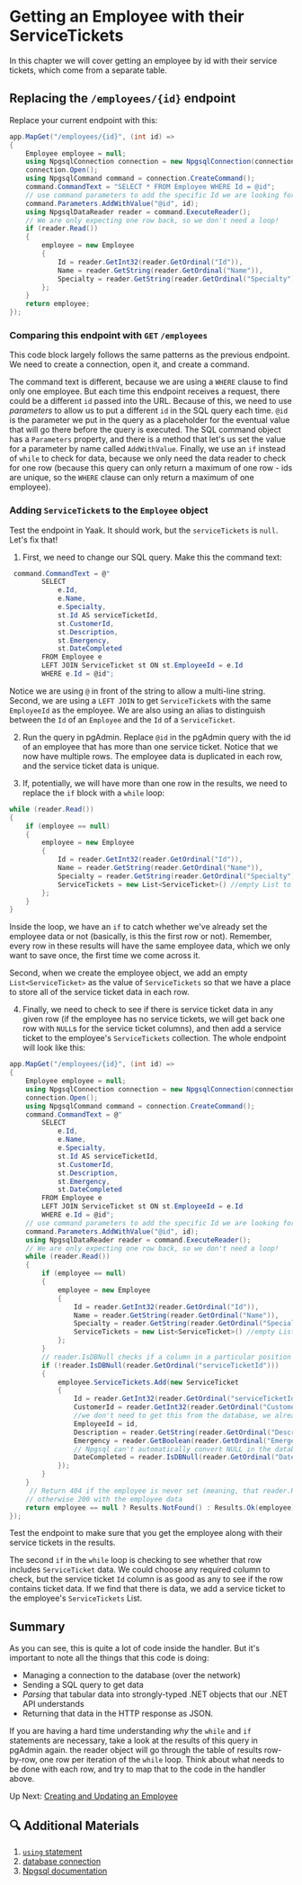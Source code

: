 # Getting an Employee with their ServiceTickets
In this chapter we will cover getting an employee by id with their service tickets, which come from a separate table.

## Replacing the `/employees/{id}` endpoint
Replace your current endpoint with this:
``` csharp
app.MapGet("/employees/{id}", (int id) =>
{
    Employee employee = null;
    using NpgsqlConnection connection = new NpgsqlConnection(connectionString);
    connection.Open();
    using NpgsqlCommand command = connection.CreateCommand();
    command.CommandText = "SELECT * FROM Employee WHERE Id = @id";
    // use command parameters to add the specific Id we are looking for to the query
    command.Parameters.AddWithValue("@id", id);
    using NpgsqlDataReader reader = command.ExecuteReader();
    // We are only expecting one row back, so we don't need a loop!
    if (reader.Read())
    {
        employee = new Employee
        {
            Id = reader.GetInt32(reader.GetOrdinal("Id")),
            Name = reader.GetString(reader.GetOrdinal("Name")),
            Specialty = reader.GetString(reader.GetOrdinal("Specialty"))
        };
    }
    return employee;
});
```
### Comparing this endpoint with  `GET` `/employees`
This code block largely follows the same patterns as the previous endpoint. We need to create a connection, open it, and create a command.

The command text is different, because we are using a `WHERE` clause to find only one employee. But each time this endpoint receives a request, there could be a different `id` passed into the URL. Because of this, we need to use _parameters_ to allow us to put a different `id` in the SQL query each time. `@id` is the parameter we put in the query as a placeholder for the eventual value that will go there before the query is executed. The SQL command object has a `Parameters` property, and there is a method that let's us set the value for a parameter by name called `AddWithValue`. Finally, we use an `if` instead of `while` to check for data, because we only need the data reader to check for one row (because this query can only return a maximum of one row - ids are unique, so the `WHERE` clause can only return a maximum of one employee).

### Adding `ServiceTicket`s to the `Employee` object
Test the endpoint in Yaak. It should work, but the `serviceTickets` is `null`. Let's fix that!

1. First, we need to change our SQL query. Make this the command text:
```csharp
 command.CommandText = @"
        SELECT
            e.Id,
            e.Name,
            e.Specialty,
            st.Id AS serviceTicketId,
            st.CustomerId,
            st.Description,
            st.Emergency,
            st.DateCompleted
        FROM Employee e
        LEFT JOIN ServiceTicket st ON st.EmployeeId = e.Id
        WHERE e.Id = @id";
```
Notice we are using `@` in front of the string to allow a multi-line string. Second, we are using a `LEFT JOIN` to get `ServiceTicket`s with the same `EmployeeId` as the employee. We are also using an alias to distinguish between the `Id` of an `Employee` and the `Id` of a `ServiceTicket`.

2. Run the query in pgAdmin. Replace `@id` in the pgAdmin query with the id of an employee that has more than one service ticket. Notice that we now have multiple rows. The employee data is duplicated in each row, and the service ticket data is unique.

3. If, potentially, we will have more than one row in the results, we need to replace the `if` block with a `while` loop:
``` csharp
while (reader.Read())
{
    if (employee == null)
    {
        employee = new Employee
        {
            Id = reader.GetInt32(reader.GetOrdinal("Id")),
            Name = reader.GetString(reader.GetOrdinal("Name")),
            Specialty = reader.GetString(reader.GetOrdinal("Specialty")),
            ServiceTickets = new List<ServiceTicket>() //empty List to add service tickets to
        };
    }
}
```
Inside the loop, we have an `if` to catch whether we've already set the employee data or not (basically, is this the first row or not). Remember, every row in these results will have the same employee data, which we only want to save once, the first time we come across it.

Second, when we create the employee object, we add an empty `List<ServiceTicket>` as the value of `ServiceTickets` so that we have a place to store all of the service ticket data in each row.

4. Finally, we need to check to see if there is service ticket data in any given row (if the employee has no service tickets, we will get back one row with `NULL`s for the service ticket columns), and then add a service ticket to the employee's `ServiceTickets` collection. The whole endpoint will look like this:

``` csharp
app.MapGet("/employees/{id}", (int id) =>
{
    Employee employee = null;
    using NpgsqlConnection connection = new NpgsqlConnection(connectionString);
    connection.Open();
    using NpgsqlCommand command = connection.CreateCommand();
    command.CommandText = @"
        SELECT
            e.Id,
            e.Name,
            e.Specialty,
            st.Id AS serviceTicketId,
            st.CustomerId,
            st.Description,
            st.Emergency,
            st.DateCompleted
        FROM Employee e
        LEFT JOIN ServiceTicket st ON st.EmployeeId = e.Id
        WHERE e.Id = @id";
    // use command parameters to add the specific Id we are looking for to the query
    command.Parameters.AddWithValue("@id", id);
    using NpgsqlDataReader reader = command.ExecuteReader();
    // We are only expecting one row back, so we don't need a loop!
    while (reader.Read())
    {
        if (employee == null)
        {
            employee = new Employee
            {
                Id = reader.GetInt32(reader.GetOrdinal("Id")),
                Name = reader.GetString(reader.GetOrdinal("Name")),
                Specialty = reader.GetString(reader.GetOrdinal("Specialty")),
                ServiceTickets = new List<ServiceTicket>() //empty List to add service tickets to
            };
        }
        // reader.IsDBNull checks if a column in a particular position is null
        if (!reader.IsDBNull(reader.GetOrdinal("serviceTicketId")))
        {
            employee.ServiceTickets.Add(new ServiceTicket
            {
                Id = reader.GetInt32(reader.GetOrdinal("serviceTicketId")),
                CustomerId = reader.GetInt32(reader.GetOrdinal("CustomerId")),
                //we don't need to get this from the database, we already know it
                EmployeeId = id,
                Description = reader.GetString(reader.GetOrdinal("Description")),
                Emergency = reader.GetBoolean(reader.GetOrdinal("Emergency")),
                // Npgsql can't automatically convert NULL in the database to C# null, so we have to check whether it's null before trying to get it
                DateCompleted = reader.IsDBNull(reader.GetOrdinal("DateCompleted")) ? null : reader.GetDateTime(reader.GetOrdinal("DateCompleted"))
            });
        }
    }
     // Return 404 if the employee is never set (meaning, that reader.Read() immediately returned false because the id did not match an employee)
    // otherwise 200 with the employee data
    return employee == null ? Results.NotFound() : Results.Ok(employee);
});
```

Test the endpoint to make sure that you get the employee along with their service tickets in the results.

The second `if` in the `while` loop is checking to see whether that row includes `ServiceTicket` data. We could choose any required column to check, but the service ticket `Id` column is as good as any to see if the row contains ticket data. If we find that there is data, we add a service ticket to the employee's `ServiceTickets` List.

## Summary
As you can see, this is quite a lot of code inside the handler. But it's important to note all the things that this code is doing:
- Managing a connection to the database (over the network)
- Sending a SQL query to get data
- _Parsing_ that tabular data into strongly-typed .NET objects that our .NET API understands
- Returning that data in the HTTP response as JSON.

If you are having a hard time understanding _why_ the `while` and `if` statements are necessary, take a look at the results of this query in pgAdmin again. the reader object will go through the table of results row-by-row, one row per iteration of the `while` loop. Think about what needs to be done with each row, and try to map that to the code in the handler above.

Up Next: [Creating and Updating an Employee](./honey-raes-create.md)

## 🔍 Additional Materials

1. [`using` statement](https://learn.microsoft.com/en-us/dotnet/csharp/language-reference/statements/using)
1. [database connection](https://en.wikipedia.org/wiki/Database_connection)
1. [Npgsql documentation](https://www.npgsql.org/index.html)